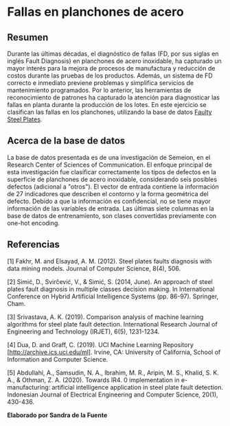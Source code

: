 # Fallas en planchones de acero

## Resumen

Durante las últimas décadas, el diagnóstico de fallas (FD, por sus siglas en inglés Fault Diagnosis) en planchones de acero inoxidable, ha capturado un mayor interés para la mejora de procesos de manufactura y reducción de costos durante las pruebas de los productos. Además, un sistema de FD correcto e inmediato previene problemas y simplifica servicios de mantenimiento programados. Por lo anterior, las herramientas de reconocimiento de patrones ha capturado la atención para diagnosticar las fallas en planta durante la producción de los lotes. En este ejercicio se clasifican las fallas en los planchones, utilizando la base de datos [Faulty Steel Plates](https://www.kaggle.com/uciml/faulty-steel-plates).

## Acerca de la base de datos

La base de datos presentada es de una investigación de Semeion, en el Research Center of Sciences of Communication. El enfoque principal de esta investigación fue clasificar correctamente los tipos de defectos en la superficie de planchones de acero inoxidable, considerando seis posibles defectos (adicional a "otros"). El vector de entrada contiene la información de 27 indicadores que describen el contorno y la forma geométrica del defecto. Debido a que la información es confidencial, no se tiene mayor información de las variables de entrada. Las últimas siete columnas en la base de datos de entrenamiento, son clases convertidas previamente con one-hot encoding. 

## Referencias 

[1] Fakhr, M. and Elsayad, A. M. (2012). Steel plates faults diagnosis with data mining models. Journal of Computer Science, 8(4), 506.

[2] Simić, D., Svirčević, V., & Simić, S. (2014, June). An approach of steel plates fault diagnosis in multiple classes decision making. In International Conference on Hybrid Artificial Intelligence Systems (pp. 86-97). Springer, Cham.

[3] Srivastava, A. K. (2019). Comparison analysis of machine learning algorithms for steel plate fault detection. International Research Journal of Engineering and Technology (IRJET), 6(5), 1231-1234.

[4] Dua, D. and Graff, C. (2019). UCI Machine Learning Repository [http://archive.ics.uci.edu/ml]. Irvine, CA: University of California, School of Information and Computer
Science.

[5] Abdullahi, A., Samsudin, N. A., Ibrahim, M. R., Aripin, M. S., Khalid, S. K. A., & Othman, Z. A. (2020). Towards IR4. 0 implementation in e-manufacturing: artificial intelligence application in steel plate fault detection. Indonesian Journal of Electrical Engineering and Computer Science, 20(1), 430-436.


**Elaborado por Sandra de la Fuente**


